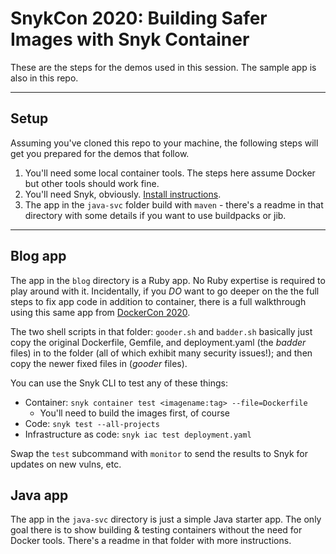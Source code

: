 # SnykCon 2020: Building Safer Images with Snyk Container

These are the steps for the demos used in this session. The sample app is also in this repo.



---

## Setup

Assuming you've cloned this repo to your machine, the following steps will get you prepared for the demos that follow.

1. You'll need some local container tools. The steps here assume Docker but other tools should work fine.
2. You'll need Snyk, obviously. [Install instructions](https://support.snyk.io/hc/en-us/articles/360003812538-Install-the-Snyk-CLI).
3. The app in the `java-svc` folder build with `maven` - there's a readme in that directory with some details if you want to use buildpacks or jib.

---

## Blog app

The app in the `blog` directory is a Ruby app. No Ruby expertise is required to play around with it. Incidentally, if you _DO_ want to go deeper on the the full steps to fix app code in addition to container, there is a full walkthrough using this same app from [DockerCon 2020](https://github.com/jimcodified/dockercon2020).

The two shell scripts in that folder: `gooder.sh` and `badder.sh` basically just copy the original Dockerfile, Gemfile, and deployment.yaml (the _badder_ files) in to the folder (all of which exhibit many security issues!); and then copy the newer fixed files in (_gooder_ files).

You can use the Snyk CLI to test any of these things:

* Container: `snyk container test <imagename:tag> --file=Dockerfile`
  * You'll need to build the images first, of course
* Code: `snyk test --all-projects`
* Infrastructure as code: `snyk iac test deployment.yaml`

Swap the `test` subcommand with `monitor` to send the results to Snyk for updates on new vulns, etc.


## Java app

The app in the `java-svc` directory is just a simple Java starter app. The only goal there is to show building & testing containers without the need for Docker tools. There's a readme in that folder with more instructions.
